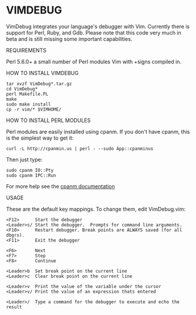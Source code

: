VIMDEBUG
========

VimDebug integrates your language's debugger with Vim.  Currently there is
support for Perl, Ruby, and Gdb.  Please note that this code very much in beta
and is still missing some important capabilities.


REQUIREMENTS

Perl 5.6.0+
a small number of Perl modules
Vim with +signs compiled in.


HOW TO INSTALL VIMDEBUG

    tar xvzf VimDebug*.tar.gz
    cd VimDebug*
    perl Makefile.PL
    make
    sudo make install
    cp -r vim/* $VIMHOME/


HOW TO INSTALL PERL MODULES

Perl modules are easily installed using cpanm.  If you don't have cpanm, this
is the simplest way to get it:

    curl -L http://cpanmin.us | perl - --sudo App::cpanminus

Then just type:

    sudo cpanm IO::Pty
    sudo cpanm IPC::Run

For more help see the [cpanm documentation][1]


USAGE

These are the default key mappings.  To change them, edit VimDebug.vim:

    <F12>      Start the debugger
    <Leader>s/ Start the debugger.  Prompts for command line arguments.
    <F10>      Restart debugger. Break points are ALWAYS saved (for all dbgrs).
    <F11>      Exit the debugger
    
    <F6>       Next
    <F7>       Step
    <F8>       Continue
    
    <Leader>b  Set break point on the current line
    <Leader>c  Clear break point on the current line
    
    <Leader>v  Print the value of the variable under the cursor
    <Leader>v/ Print the value of an expression thats entered
    
    <Leader>/  Type a command for the debugger to execute and echo the result



[1]: http://search.cpan.org/~miyagawa/App-cpanminus-1.1007/lib/App/cpanminus.pm
